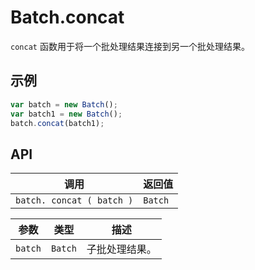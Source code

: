 # Batch.concat

`concat` 函数用于将一个批处理结果连接到另一个批处理结果。

## 示例

```javascript
var batch = new Batch();
var batch1 = new Batch();
batch.concat(batch1);
```

## API

| 调用 | 返回值 |
|---|---|
| `batch. concat ( batch )` | `Batch` |

| 参数 | 类型 | 描述 |
|---|---|---|
| `batch` | `Batch` | 子批处理结果。 |
